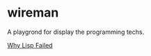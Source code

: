 # wireman
A playgrond for display the programming techs.


[Why Lisp Failed](http://www.locklessinc.com/articles/why_lisp_failed/)     

